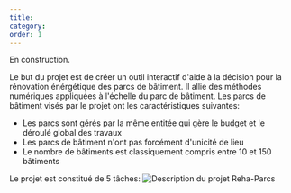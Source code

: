 ```yaml
---
title:
category:
order: 1
---
```

En construction.

Le but du projet est de créer un outil interactif d'aide à la décision pour la rénovation énérgétique des parcs de bâtiment. Il allie des méthodes numériques appliquées à l'échelle du parc de bâtiment.
Les parcs de bâtiment visés par le projet ont les caractéristiques suivantes:
* Les parcs sont gérés par la même entitée qui gère le budget et le déroulé global des travaux
* Les parcs de bâtiment n'ont pas forcément d'unicité de lieu
* Le nombre de bâtiments est classiquement compris entre 10 et 150 bâtiments

Le projet est constitué de 5 tâches:
![Description du projet Reha-Parcs](https://github.com/locie/reha-parcs/blob/gh-pages/images/project.png)
